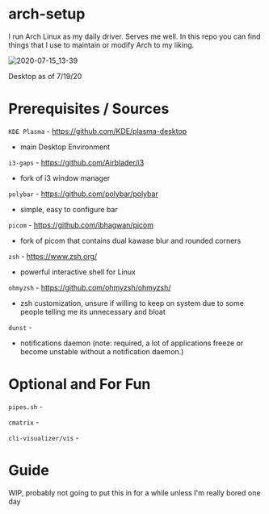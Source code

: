# arch-setup
I run Arch Linux as my daily driver. Serves me well. In this repo you can find things that I use to maintain or modify Arch to my liking.

![2020-07-15_13-39](https://user-images.githubusercontent.com/68311122/87883013-e113c480-c9c9-11ea-8228-86eda9b0cb30.png)

Desktop as of 7/19/20

# Prerequisites / Sources 

`KDE Plasma` - https://github.com/KDE/plasma-desktop
- main Desktop Environment

`i3-gaps` - https://github.com/Airblader/i3 
- fork of i3 window manager

`polybar` - https://github.com/polybar/polybar 
- simple, easy to configure bar

`picom` - https://github.com/ibhagwan/picom 
- fork of picom that contains dual kawase blur and rounded corners

`zsh` - https://www.zsh.org/ 
- powerful interactive shell for Linux

`ohmyzsh` - https://github.com/ohmyzsh/ohmyzsh/ 
- zsh customization, unsure if willing to keep on system due to some people telling me its unnecessary and bloat

`dunst` -
- notifications daemon (note: required, a lot of applications freeze or become unstable without a notification daemon.)

# Optional and For Fun

`pipes.sh` -

`cmatrix` -

`cli-visualizer/vis` -

# Guide

WIP, probably not going to put this in for a while unless I'm really bored one day
